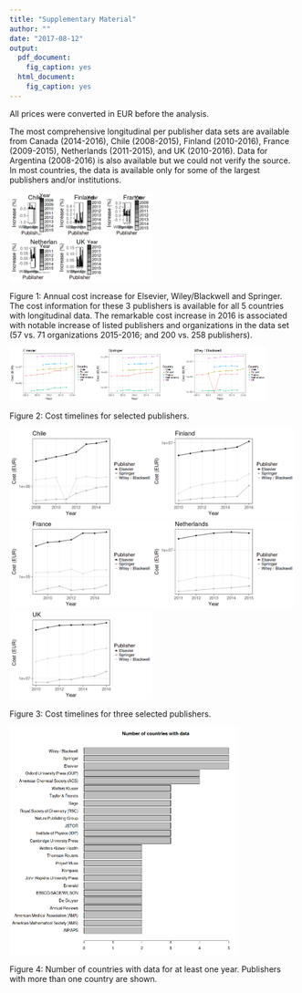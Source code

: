 ```yaml
---
title: "Supplementary Material"
author: ""
date: "2017-08-12"
output:
  pdf_document:
    fig_caption: yes
  html_document:
    fig_caption: yes
---
```



All prices were converted in EUR before the analysis.

The most comprehensive longitudinal per publisher data sets are available from 
Canada (2014-2016), Chile (2008-2015), Finland (2010-2016), France (2009-2015), Netherlands (2011-2015), and UK (2010-2016). Data for Argentina (2008-2016) is also available but we could not verify the source. In most countries, the data is available only for some of the largest publishers and/or institutions.






<img src="figure_manuscript/costs3-1.png" title="plot of chunk costs3" alt="plot of chunk costs3" width="250px" />

Figure  1: Annual cost increase for Elsevier, Wiley/Blackwell and Springer. The cost information for these 3 publishers is available for all 5 countries with longitudinal data. The remarkable cost increase in 2016 is associated with notable increase of listed publishers and organizations in the data set (57 vs. 71 organizations 2015-2016; and 200 vs. 258 publishers).



<img src="figure_manuscript/costs1-1.png" title="plot of chunk costs1" alt="plot of chunk costs1" width="150px" /><img src="figure_manuscript/costs1-2.png" title="plot of chunk costs1" alt="plot of chunk costs1" width="150px" /><img src="figure_manuscript/costs1-3.png" title="plot of chunk costs1" alt="plot of chunk costs1" width="150px" />

Figure  2: Cost timelines for selected publishers.




<img src="figure_manuscript/costs2-1.png" title="plot of chunk costs2" alt="plot of chunk costs2" width="250px" /><img src="figure_manuscript/costs2-2.png" title="plot of chunk costs2" alt="plot of chunk costs2" width="250px" /><img src="figure_manuscript/costs2-3.png" title="plot of chunk costs2" alt="plot of chunk costs2" width="250px" /><img src="figure_manuscript/costs2-4.png" title="plot of chunk costs2" alt="plot of chunk costs2" width="250px" /><img src="figure_manuscript/costs2-5.png" title="plot of chunk costs2" alt="plot of chunk costs2" width="250px" />

Figure  3: Cost timelines for three selected publishers.


<img src="figure_manuscript/countries.with.data-1.png" title="plot of chunk countries.with.data" alt="plot of chunk countries.with.data" width="400px" />

Figure  4: Number of countries with data for at least one year. Publishers with more than one country are shown.







